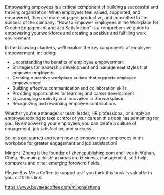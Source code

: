 

Empowering employees is a critical component of building a successful and thriving organization. When employees feel valued, supported, and empowered, they are more engaged, productive, and committed to the success of the company. "How to Empower Employees in the Workplace for Greater Engagement and Job Satisfaction" is a comprehensive guide to empowering your workforce and creating a positive and fulfilling work environment.

In the following chapters, we'll explore the key components of employee empowerment, including:

* Understanding the benefits of employee empowerment
* Strategies for leadership development and management styles that empower employees
* Creating a positive workplace culture that supports employee empowerment
* Building effective communication and collaboration skills
* Providing opportunities for learning and career development
* Encouraging creativity and innovation in the workplace
* Recognizing and rewarding employee contributions

Whether you're a manager or team leader, HR professional, or simply an employee looking to take control of your career, this book has something for you. By empowering your employees, you can create a culture of engagement, job satisfaction, and success.

So let's get started and learn how to empower your employees in the workplace for greater engagement and job satisfaction!

MingHai Zheng is the founder of zhengpublishing.com and lives in Wuhan, China. His main publishing areas are business, management, self-help, computers and other emerging foreword fields.

Please Buy Me a Coffee to support us if you think this book is valuable to you. click this link:

https://www.buymeacoffee.com/minghaizheng
